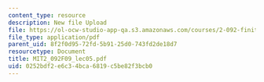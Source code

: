 ```yaml
---
content_type: resource
description: New file Upload
file: https://ol-ocw-studio-app-qa.s3.amazonaws.com/courses/2-092-finite-element-analysis-of-solids-and-fluids-i-fall-2009/0252bdf2e6c34bca6819c5be82f3bcb0_MIT2_092F09_lec05.pdf
file_type: application/pdf
parent_uid: 8f2f0d95-72fd-5b91-25d0-743fd2de18d7
resourcetype: Document
title: MIT2_092F09_lec05.pdf
uid: 0252bdf2-e6c3-4bca-6819-c5be82f3bcb0
---
```

